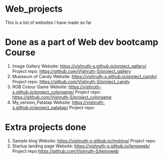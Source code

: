 # Web_projects
This is a list of websites I have made so far

# Done as a part of Web dev bootcamp Course
1) Image Gallery 
    Website: https://vishruth-s.github.io/project_gallery/
    Project repo: https://github.com/Vishruth-S/project_gallery
2) Mueseum of Candy
    Website: https://vishruth-s.github.io/project_candy/
    Project repo: https://github.com/Vishruth-S/project_candy
3) RGB Colour Game
    Website: https://vishruth-s.github.io/project_colorgame/
    Project repo: https://github.com/Vishruth-S/project_colorgame
4) My_version_Patatap
    Website: https://vishruth-s.github.io/project_patatap/ 
    Project repo:

# Extra projects done
1) Sample blog
    Website:  https://vishruth-s.github.io/myblog/
    Project repo: 
2) Startup landing page
    Website: https://vishruth-s.github.io/tempweb/
    Project repo:https://github.com/Vishruth-S/tempweb
